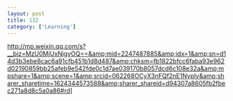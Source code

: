 ```yaml
---
layout: post
title: 132
category: ['Learning']
---
```


http://mp.weixin.qq.com/s?__biz=MzU0MjUxNjgyOQ==&amp;mid=2247487885&amp;idx=1&amp;sn=d14d3b3ebe8cac6a91cfb451b1d8d487&amp;chksm=fb1822bfcc6faba93e962d02190859bb25afeb9e542fde0c1d7ae039170b8057dcd6c108e32a&amp;mpshare=1&amp;scene=1&amp;srcid=062268OCyX3nFQf2nE1NypIv&amp;sharer_sharetime=1624344573588&amp;sharer_shareid=d94307a8605fb2fbec271a8d8c5a0a86#rd]


